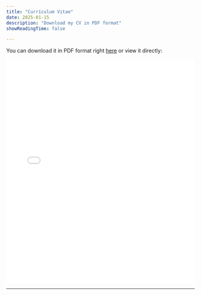 ```yaml
---
title: "Currículum Vitae"
date: 2025-01-15
description: "Download my CV in PDF format"
showReadingTime: false

---
```

You can download it in PDF format right [here](cv/en-cv.pdf)  or view it directly:

<iframe src="/cv/en-cv.pdf" style="width:100%; height:600px;" frameborder="0"></iframe>


---


